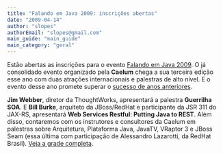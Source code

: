 ```yaml
---
title: "Falando em Java 2009: inscrições abertas"
date: "2009-04-14"
author: "slopes"
authorEmail: "slopes@gmail.com"
main_guide: "main_guide"
main_category: "geral"
---
```


Estão abertas as inscrições para o evento [Falando em Java 2009](http://www.falandoemjava.com.br). O já consolidado evento organizado pela **Caelum** chega a sua terceira edição esse ano com duas atrações internacionais e palestras de alto nível. E o evento desse ano promete superar o [sucesso de anos anteriores](https://blog.caelum.com.br/falando-em-java-2008-eu-fui/).

**Jim Webber**, diretor da ThoughtWorks, apresentará a palestra **Guerrilha SOA**. E **Bill Burke**, arquiteto da JBoss/RedHat e participante da JSR 311 do JAX-RS, apresentará **Web Services Restful: Putting Java to REST**. Além disso, contaremos com os instrutores e consultores da Caelum em palestras sobre Arquitetura, Plataforma Java, JavaTV, VRaptor 3 e JBoss Seam (essa última com participação de Alessandro Lazarotti, da RedHat Brasil). [Veja a grade completa](http://www.caelum.com.br/falando-em-java/).
